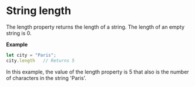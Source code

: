 # String length
The length property returns the length of a string.
The length of an empty string is 0.

**Example**

```js
let city = "Paris";
city.length   // Returns 5
```
In this example, the value of the length property is 5 that also is the number of characters in the string 'Paris'.